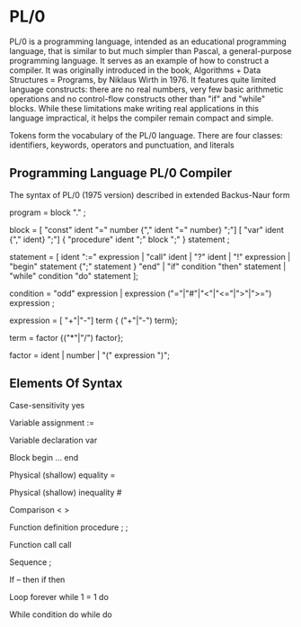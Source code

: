 # PL/0

PL/0 is a programming language, intended as an educational programming language, that is similar to but much simpler than Pascal, a general-purpose programming language. It serves as an example of how to construct a compiler. It was originally introduced in the book, Algorithms + Data Structures = Programs, by Niklaus Wirth in 1976. It features quite limited language constructs: there are no real numbers, very few basic arithmetic operations and no control-flow constructs other than "if" and "while" blocks. While these limitations make writing real applications in this language impractical, it helps the compiler remain compact and simple.

Tokens form the vocabulary of the PL/0 language. There are four classes: identifiers, keywords, operators and punctuation, and literals

## Programming Language PL/0 Compiler

The syntax of PL/0 (1975 version) described in extended Backus-Naur form

program = block "." ;

block = [ "const" ident "=" number {"," ident "=" number} ";"]
        [ "var" ident {"," ident} ";"]
        { "procedure" ident ";" block ";" } statement ;

statement = [ ident ":=" expression | "call" ident 
              | "?" ident | "!" expression 
              | "begin" statement {";" statement } "end" 
              | "if" condition "then" statement 
              | "while" condition "do" statement ];

condition = "odd" expression |
            expression ("="|"#"|"<"|"<="|">"|">=") expression ;

expression = [ "+"|"-"] term { ("+"|"-") term};

term = factor {("*"|"/") factor};

factor = ident | number | "(" expression ")";

## Elements Of Syntax

Case-sensitivity                yes

Variable assignment	        :=

Variable declaration	        var

Block	                        begin … end

Physical (shallow) equality	=

Physical (shallow) inequality	#

Comparison	                < >

Function definition	        procedure <name>; <body>;

Function call	                call <name>

Sequence	                ;

If – then	                if <condition> then <trueBlock>

Loop forever	                while 1 = 1 do <loopBody>

While condition do	        while do <loopBody>
